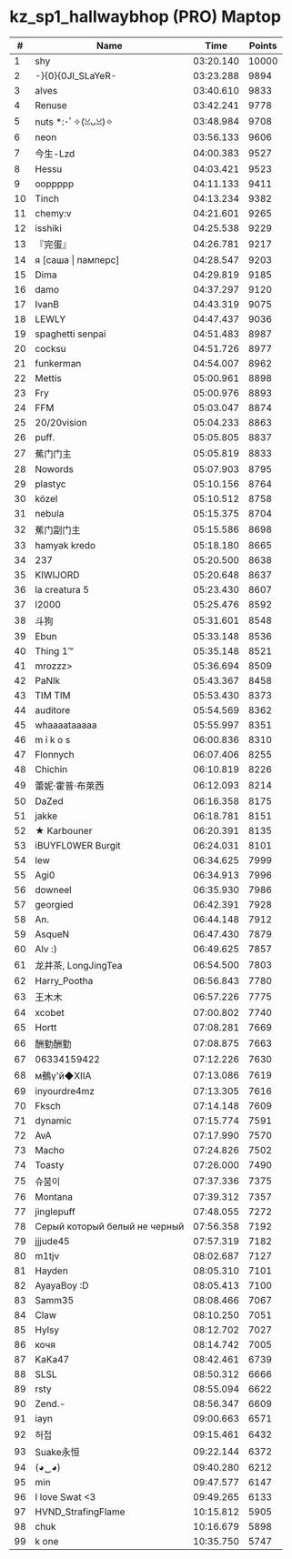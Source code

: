 # kz_sp1_hallwaybhop (PRO) Maptop

|  # | Name | Time | Points |
|-------------- | -------------- | -------------- | -------------- | 
| 1 | shy | 03:20.140 | 10000 | 
| 2 | -}{0}{0JI_SLaYeR- | 03:23.288 | 9894 | 
| 3 | alves | 03:40.610 | 9833 | 
| 4 | Renuse | 03:42.241 | 9778 | 
| 5 | nuts *:･ﾟ✧(ꈍᴗꈍ)✧ | 03:48.984 | 9708 | 
| 6 | neon | 03:56.133 | 9606 | 
| 7 | 今生-Lzd | 04:00.383 | 9527 | 
| 8 | Hessu | 04:03.421 | 9523 | 
| 9 | ooppppp | 04:11.133 | 9411 | 
| 10 | Tinch | 04:13.234 | 9382 | 
| 11 | chemy:v | 04:21.601 | 9265 | 
| 12 | isshiki | 04:25.538 | 9229 | 
| 13 | 『完蛋』 | 04:26.781 | 9217 | 
| 14 | я [саша \| памперс] | 04:28.547 | 9203 | 
| 15 | Dima | 04:29.819 | 9185 | 
| 16 | damo | 04:37.297 | 9120 | 
| 17 | IvanB | 04:43.319 | 9075 | 
| 18 | LEWLY | 04:47.437 | 9036 | 
| 19 | spaghetti senpai | 04:51.483 | 8987 | 
| 20 | cocksu | 04:51.726 | 8977 | 
| 21 | funkerman | 04:54.007 | 8962 | 
| 22 | Mettis | 05:00.961 | 8898 | 
| 23 | Fry | 05:00.976 | 8893 | 
| 24 | FFM | 05:03.047 | 8874 | 
| 25 | 20/20vision | 05:04.233 | 8863 | 
| 26 | puff. | 05:05.805 | 8837 | 
| 27 | 蕉门门主 | 05:05.819 | 8833 | 
| 28 | Nowords | 05:07.903 | 8795 | 
| 29 | plastyc | 05:10.156 | 8764 | 
| 30 | közel | 05:10.512 | 8758 | 
| 31 | nebula | 05:15.375 | 8704 | 
| 32 | 蕉门副门主 | 05:15.586 | 8698 | 
| 33 | hamyak kredo | 05:18.180 | 8665 | 
| 34 | 237 | 05:20.500 | 8638 | 
| 35 | KIWIJORD | 05:20.648 | 8637 | 
| 36 | la creatura 5 | 05:23.430 | 8607 | 
| 37 | l2000 | 05:25.476 | 8592 | 
| 38 | 斗狗 | 05:31.601 | 8548 | 
| 39 | Ebun | 05:33.148 | 8536 | 
| 40 | Thing 1™ | 05:35.148 | 8521 | 
| 41 | mrozzz> | 05:36.694 | 8509 | 
| 42 | PaNlk | 05:43.367 | 8458 | 
| 43 | TIM TIM | 05:53.430 | 8373 | 
| 44 | auditore | 05:54.569 | 8362 | 
| 45 | whaaaataaaaa | 05:55.997 | 8351 | 
| 46 | m i k o s | 06:00.836 | 8310 | 
| 47 | Flonnych | 06:07.406 | 8255 | 
| 48 | Chichin | 06:10.819 | 8226 | 
| 49 | 蕾妮·霍普·布萊西 | 06:12.093 | 8214 | 
| 50 | DaZed | 06:16.358 | 8175 | 
| 51 | jakke | 06:18.781 | 8151 | 
| 52 | ★ Karbouner | 06:20.391 | 8135 | 
| 53 | iBUYFL0WER Burgit | 06:24.031 | 8101 | 
| 54 | lew | 06:34.625 | 7999 | 
| 55 | Agi0 | 06:34.913 | 7996 | 
| 56 | downeel | 06:35.930 | 7986 | 
| 57 | georgied | 06:42.391 | 7928 | 
| 58 | An. | 06:44.148 | 7912 | 
| 59 | 󠀡󠀡⁧⁧AsqueN | 06:47.430 | 7879 | 
| 60 | Alv :) | 06:49.625 | 7857 | 
| 61 | 龙井茶, LongJingTea | 06:54.500 | 7803 | 
| 62 | Harry_Pootha | 06:56.843 | 7780 | 
| 63 | 王木木 | 06:57.226 | 7775 | 
| 64 | xcobet | 07:00.802 | 7740 | 
| 65 | Hortt | 07:08.281 | 7669 | 
| 66 | 酬勤酬勤 | 07:08.875 | 7663 | 
| 67 | 06334159422 | 07:12.226 | 7630 | 
| 68 |  м鵺γ'й◆ⅫA | 07:13.086 | 7619 | 
| 69 | inyourdre4mz | 07:13.305 | 7616 | 
| 70 | Fksch | 07:14.148 | 7609 | 
| 71 | dynamic | 07:15.774 | 7591 | 
| 72 | AvA | 07:17.990 | 7570 | 
| 73 | Macho | 07:24.826 | 7502 | 
| 74 | Toasty | 07:26.000 | 7490 | 
| 75 | 슈붐이 | 07:37.336 | 7375 | 
| 76 | Montana | 07:39.312 | 7357 | 
| 77 | jinglepuff | 07:48.055 | 7272 | 
| 78 | Серый который белый не черный | 07:56.358 | 7192 | 
| 79 | jjjude45 | 07:57.319 | 7182 | 
| 80 | m1tjv | 08:02.687 | 7127 | 
| 81 | Hayden | 08:05.310 | 7101 | 
| 82 | AyayaBoy :D | 08:05.413 | 7100 | 
| 83 | Samm35 | 08:08.466 | 7067 | 
| 84 | Claw | 08:10.250 | 7051 | 
| 85 | Hylsy | 08:12.702 | 7027 | 
| 86 | кочя | 08:14.742 | 7005 | 
| 87 | KaKa47 | 08:42.461 | 6739 | 
| 88 | SLSL | 08:50.312 | 6666 | 
| 89 | rsty | 08:55.094 | 6622 | 
| 90 | Zend.- | 08:56.347 | 6609 | 
| 91 | iayn | 09:00.663 | 6571 | 
| 92 | 허접 | 09:15.461 | 6432 | 
| 93 | Suake永恒 | 09:22.144 | 6372 | 
| 94 | (◕‿◕) | 09:40.280 | 6212 | 
| 95 | min | 09:47.577 | 6147 | 
| 96 | I love Swat <3 | 09:49.265 | 6133 | 
| 97 | HVND_StrafingFlame | 10:15.812 | 5905 | 
| 98 | chuk | 10:16.679 | 5898 | 
| 99 | k one | 10:35.750 | 5747 | 


